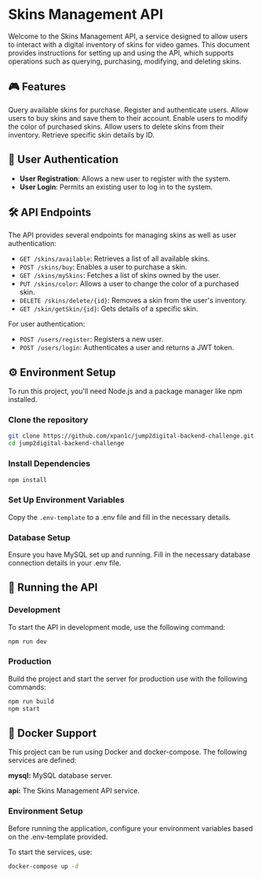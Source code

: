 # Skins Management API

Welcome to the Skins Management API, a service designed to allow users to interact with a digital inventory of skins for video games. This document provides instructions for setting up and using the API, which supports operations such as querying, purchasing, modifying, and deleting skins.

## 🎮 Features
Query available skins for purchase.
Register and authenticate users.
Allow users to buy skins and save them to their account.
Enable users to modify the color of purchased skins.
Allow users to delete skins from their inventory.
Retrieve specific skin details by ID.

## 🔐 User Authentication

- **User Registration**: Allows a new user to register with the system.
- **User Login**: Permits an existing user to log in to the system.

## 🛠 API Endpoints
The API provides several endpoints for managing skins as well as user authentication:
- `GET /skins/available`: Retrieves a list of all available skins.
- `POST /skins/buy`: Enables a user to purchase a skin.
- `GET /skins/mySkins`: Fetches a list of skins owned by the user.
- `PUT /skins/color`: Allows a user to change the color of a purchased skin.
- `DELETE /skins/delete/{id}`: Removes a skin from the user's inventory.
- `GET /skin/getSkin/{id}`: Gets details of a specific skin.
  
For user authentication:

- `POST /users/register`: Registers a new user.
- `POST /users/login`: Authenticates a user and returns a JWT token.


## ⚙️ Environment Setup
To run this project, you'll need Node.js and a package manager like npm installed.

### Clone the repository
```bash
git clone https://github.com/xpan1c/jump2digital-backend-challenge.git
cd jump2digital-backend-challenge
```
### Install Dependencies
```bash
npm install
```
### Set Up Environment Variables
Copy the `.env-template` to a .env file and fill in the necessary details.

### Database Setup
Ensure you have MySQL set up and running. Fill in the necessary database connection details in your .env file.

## 🏁 Running the API
### Development
To start the API in development mode, use the following command:
```bash
npm run dev
```
### Production
Build the project and start the server for production use with the following commands:

```bash
npm run build
npm start
```
## 🚢 Docker Support
This project can be run using Docker and docker-compose. The following services are defined:

**mysql:** MySQL database server.

**api:** The Skins Management API service.
### Environment Setup

Before running the application, configure your environment variables based on the .env-template provided.

To start the services, use:

```bash
docker-compose up -d
```
